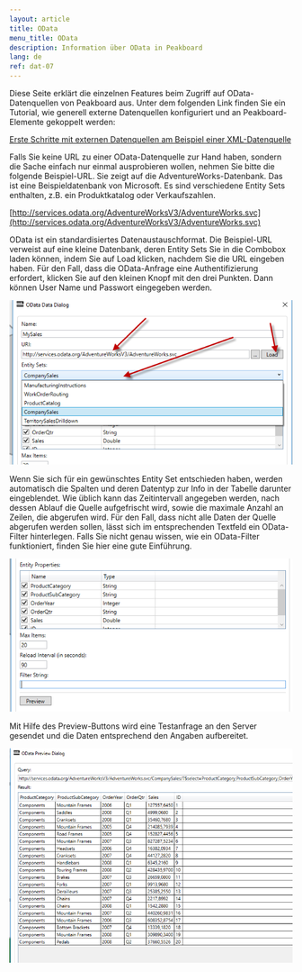 ```yaml
---
layout: article
title: OData
menu_title: OData
description: Information über OData in Peakboard
lang: de
ref: dat-07
---
```

Diese Seite erklärt die einzelnen Features beim Zugriff auf OData-Datenquellen von Peakboard aus. Unter dem folgenden Link finden Sie ein Tutorial, wie generell externe Datenquellen konfiguriert und an Peakboard-Elemente gekoppelt werden:

[Erste Schritte mit externen Datenquellen am Beispiel einer XML-Datenquelle]()

Falls Sie keine URL zu einer OData-Datenquelle zur Hand haben, sondern die Sache einfach nur einmal ausprobieren wollen, nehmen Sie bitte die folgende Beispiel-URL. Sie zeigt auf die AdventureWorks-Datenbank. Das ist eine Beispieldatenbank von Microsoft. Es sind verschiedene Entity Sets enthalten, z.B. ein Produktkatalog oder Verkaufszahlen.

[http://services.odata.org/AdventureWorksV3/AdventureWorks.svc](http://services.odata.org/AdventureWorksV3/AdventureWorks.svc)

OData ist ein standardisiertes Datenaustauschformat. Die Beispiel-URL verweist auf eine kleine Datenbank, deren Entity Sets Sie in die Combobox laden können, indem Sie auf Load klicken, nachdem Sie die URL eingeben haben. Für den Fall, dass die OData-Anfrage eine Authentifizierung erfordert, klicken Sie auf den kleinen Knopf mit den drei Punkten. Dann können User Name und Passwort eingegeben werden.


![image_1](/assets/images/Data_Sources/OData/OData01.png)

Wenn Sie sich für ein gewünschtes Entity Set entschieden haben, werden automatisch die Spalten und deren Datentyp zur Info in der Tabelle darunter eingeblendet. Wie üblich kann das Zeitintervall angegeben werden, nach dessen Ablauf die Quelle aufgefrischt wird, sowie die maximale Anzahl an Zeilen, die abgerufen wird. Für den Fall, dass nicht alle Daten der Quelle abgerufen werden sollen, lässt sich im entsprechenden Textfeld ein OData-Filter hinterlegen. Falls Sie nicht genau wissen, wie ein OData-Filter funktioniert, finden Sie hier eine gute Einführung.



![image_1](/assets/images/Data_Sources/OData/OData02.png)

Mit Hilfe des Preview-Buttons wird eine Testanfrage an den Server gesendet und die Daten entsprechend den Angaben aufbereitet.

![image_1](/assets/images/Data_Sources/OData/OData03.png)
